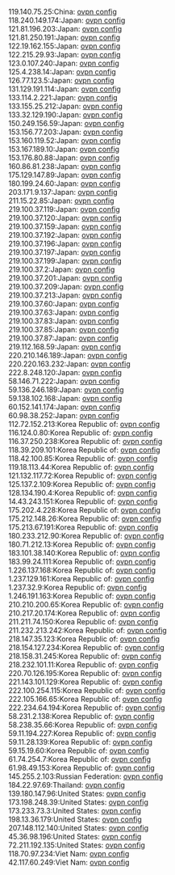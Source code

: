119.140.75.25:China: [ovpn config](vpn/119_140_75_25.ovpn)  
118.240.149.174:Japan: [ovpn config](vpn/118_240_149_174.ovpn)  
121.81.196.203:Japan: [ovpn config](vpn/121_81_196_203.ovpn)  
121.81.250.191:Japan: [ovpn config](vpn/121_81_250_191.ovpn)  
122.19.162.155:Japan: [ovpn config](vpn/122_19_162_155.ovpn)  
122.215.29.93:Japan: [ovpn config](vpn/122_215_29_93.ovpn)  
123.0.107.240:Japan: [ovpn config](vpn/123_0_107_240.ovpn)  
125.4.238.14:Japan: [ovpn config](vpn/125_4_238_14.ovpn)  
126.77.123.5:Japan: [ovpn config](vpn/126_77_123_5.ovpn)  
131.129.191.114:Japan: [ovpn config](vpn/131_129_191_114.ovpn)  
133.114.2.221:Japan: [ovpn config](vpn/133_114_2_221.ovpn)  
133.155.25.212:Japan: [ovpn config](vpn/133_155_25_212.ovpn)  
133.32.129.190:Japan: [ovpn config](vpn/133_32_129_190.ovpn)  
150.249.156.59:Japan: [ovpn config](vpn/150_249_156_59.ovpn)  
153.156.77.203:Japan: [ovpn config](vpn/153_156_77_203.ovpn)  
153.160.119.52:Japan: [ovpn config](vpn/153_160_119_52.ovpn)  
153.167.189.10:Japan: [ovpn config](vpn/153_167_189_10.ovpn)  
153.176.80.88:Japan: [ovpn config](vpn/153_176_80_88.ovpn)  
160.86.81.238:Japan: [ovpn config](vpn/160_86_81_238.ovpn)  
175.129.147.89:Japan: [ovpn config](vpn/175_129_147_89.ovpn)  
180.199.24.60:Japan: [ovpn config](vpn/180_199_24_60.ovpn)  
203.171.9.137:Japan: [ovpn config](vpn/203_171_9_137.ovpn)  
211.15.22.85:Japan: [ovpn config](vpn/211_15_22_85.ovpn)  
219.100.37.119:Japan: [ovpn config](vpn/219_100_37_119.ovpn)  
219.100.37.120:Japan: [ovpn config](vpn/219_100_37_120.ovpn)  
219.100.37.159:Japan: [ovpn config](vpn/219_100_37_159.ovpn)  
219.100.37.192:Japan: [ovpn config](vpn/219_100_37_192.ovpn)  
219.100.37.196:Japan: [ovpn config](vpn/219_100_37_196.ovpn)  
219.100.37.197:Japan: [ovpn config](vpn/219_100_37_197.ovpn)  
219.100.37.199:Japan: [ovpn config](vpn/219_100_37_199.ovpn)  
219.100.37.2:Japan: [ovpn config](vpn/219_100_37_2.ovpn)  
219.100.37.201:Japan: [ovpn config](vpn/219_100_37_201.ovpn)  
219.100.37.209:Japan: [ovpn config](vpn/219_100_37_209.ovpn)  
219.100.37.213:Japan: [ovpn config](vpn/219_100_37_213.ovpn)  
219.100.37.60:Japan: [ovpn config](vpn/219_100_37_60.ovpn)  
219.100.37.63:Japan: [ovpn config](vpn/219_100_37_63.ovpn)  
219.100.37.83:Japan: [ovpn config](vpn/219_100_37_83.ovpn)  
219.100.37.85:Japan: [ovpn config](vpn/219_100_37_85.ovpn)  
219.100.37.87:Japan: [ovpn config](vpn/219_100_37_87.ovpn)  
219.112.168.59:Japan: [ovpn config](vpn/219_112_168_59.ovpn)  
220.210.146.189:Japan: [ovpn config](vpn/220_210_146_189.ovpn)  
220.220.163.232:Japan: [ovpn config](vpn/220_220_163_232.ovpn)  
222.8.248.120:Japan: [ovpn config](vpn/222_8_248_120.ovpn)  
58.146.71.222:Japan: [ovpn config](vpn/58_146_71_222.ovpn)  
59.136.246.189:Japan: [ovpn config](vpn/59_136_246_189.ovpn)  
59.138.102.168:Japan: [ovpn config](vpn/59_138_102_168.ovpn)  
60.152.141.174:Japan: [ovpn config](vpn/60_152_141_174.ovpn)  
60.98.38.252:Japan: [ovpn config](vpn/60_98_38_252.ovpn)  
112.72.152.213:Korea Republic of: [ovpn config](vpn/112_72_152_213.ovpn)  
116.124.0.80:Korea Republic of: [ovpn config](vpn/116_124_0_80.ovpn)  
116.37.250.238:Korea Republic of: [ovpn config](vpn/116_37_250_238.ovpn)  
118.39.209.101:Korea Republic of: [ovpn config](vpn/118_39_209_101.ovpn)  
118.42.100.85:Korea Republic of: [ovpn config](vpn/118_42_100_85.ovpn)  
119.18.113.44:Korea Republic of: [ovpn config](vpn/119_18_113_44.ovpn)  
121.132.117.72:Korea Republic of: [ovpn config](vpn/121_132_117_72.ovpn)  
125.137.2.109:Korea Republic of: [ovpn config](vpn/125_137_2_109.ovpn)  
128.134.190.4:Korea Republic of: [ovpn config](vpn/128_134_190_4.ovpn)  
14.43.243.151:Korea Republic of: [ovpn config](vpn/14_43_243_151.ovpn)  
175.202.4.228:Korea Republic of: [ovpn config](vpn/175_202_4_228.ovpn)  
175.212.148.26:Korea Republic of: [ovpn config](vpn/175_212_148_26.ovpn)  
175.213.67.191:Korea Republic of: [ovpn config](vpn/175_213_67_191.ovpn)  
180.233.212.90:Korea Republic of: [ovpn config](vpn/180_233_212_90.ovpn)  
180.71.212.13:Korea Republic of: [ovpn config](vpn/180_71_212_13.ovpn)  
183.101.38.140:Korea Republic of: [ovpn config](vpn/183_101_38_140.ovpn)  
183.99.24.111:Korea Republic of: [ovpn config](vpn/183_99_24_111.ovpn)  
1.226.137.168:Korea Republic of: [ovpn config](vpn/1_226_137_168.ovpn)  
1.237.129.161:Korea Republic of: [ovpn config](vpn/1_237_129_161.ovpn)  
1.237.32.9:Korea Republic of: [ovpn config](vpn/1_237_32_9.ovpn)  
1.246.191.163:Korea Republic of: [ovpn config](vpn/1_246_191_163.ovpn)  
210.210.200.65:Korea Republic of: [ovpn config](vpn/210_210_200_65.ovpn)  
210.217.20.174:Korea Republic of: [ovpn config](vpn/210_217_20_174.ovpn)  
211.211.74.150:Korea Republic of: [ovpn config](vpn/211_211_74_150.ovpn)  
211.232.213.242:Korea Republic of: [ovpn config](vpn/211_232_213_242.ovpn)  
218.147.35.123:Korea Republic of: [ovpn config](vpn/218_147_35_123.ovpn)  
218.154.127.234:Korea Republic of: [ovpn config](vpn/218_154_127_234.ovpn)  
218.158.31.245:Korea Republic of: [ovpn config](vpn/218_158_31_245.ovpn)  
218.232.101.11:Korea Republic of: [ovpn config](vpn/218_232_101_11.ovpn)  
220.70.126.195:Korea Republic of: [ovpn config](vpn/220_70_126_195.ovpn)  
221.143.101.129:Korea Republic of: [ovpn config](vpn/221_143_101_129.ovpn)  
222.100.254.115:Korea Republic of: [ovpn config](vpn/222_100_254_115.ovpn)  
222.105.166.65:Korea Republic of: [ovpn config](vpn/222_105_166_65.ovpn)  
222.234.64.194:Korea Republic of: [ovpn config](vpn/222_234_64_194.ovpn)  
58.231.2.138:Korea Republic of: [ovpn config](vpn/58_231_2_138.ovpn)  
58.238.35.66:Korea Republic of: [ovpn config](vpn/58_238_35_66.ovpn)  
59.11.194.227:Korea Republic of: [ovpn config](vpn/59_11_194_227.ovpn)  
59.11.28.139:Korea Republic of: [ovpn config](vpn/59_11_28_139.ovpn)  
59.15.19.60:Korea Republic of: [ovpn config](vpn/59_15_19_60.ovpn)  
61.74.254.7:Korea Republic of: [ovpn config](vpn/61_74_254_7.ovpn)  
61.98.49.153:Korea Republic of: [ovpn config](vpn/61_98_49_153.ovpn)  
145.255.2.103:Russian Federation: [ovpn config](vpn/145_255_2_103.ovpn)  
184.22.97.69:Thailand: [ovpn config](vpn/184_22_97_69.ovpn)  
139.180.147.96:United States: [ovpn config](vpn/139_180_147_96.ovpn)  
173.198.248.39:United States: [ovpn config](vpn/173_198_248_39.ovpn)  
173.233.73.3:United States: [ovpn config](vpn/173_233_73_3.ovpn)  
198.13.36.179:United States: [ovpn config](vpn/198_13_36_179.ovpn)  
207.148.112.140:United States: [ovpn config](vpn/207_148_112_140.ovpn)  
45.36.98.196:United States: [ovpn config](vpn/45_36_98_196.ovpn)  
72.211.192.135:United States: [ovpn config](vpn/72_211_192_135.ovpn)  
118.70.97.234:Viet Nam: [ovpn config](vpn/118_70_97_234.ovpn)  
42.117.60.249:Viet Nam: [ovpn config](vpn/42_117_60_249.ovpn)  
